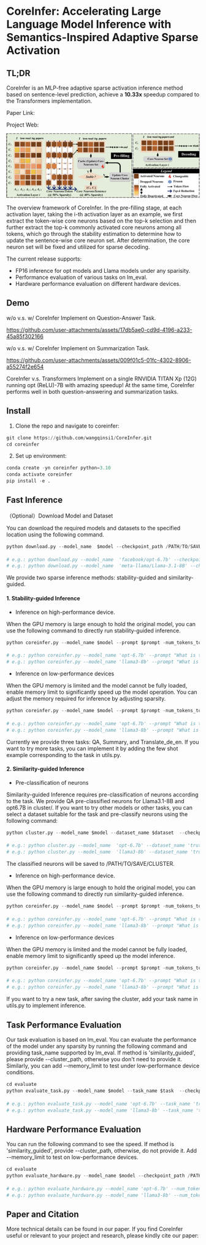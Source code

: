 # CoreInfer: Accelerating Large Language Model Inference with Semantics-Inspired Adaptive Sparse Activation

## TL;DR

CoreInfer is an MLP-free adaptive sparse activation inference method based on sentence-level prediction, achieve a **10.33x** speedup compared to the Transformers implementation.

Paper Link:

Project Web:

![Overview](demo/overview.png)

The overview framework of CoreInfer. In the pre-filling stage, at each activation layer, taking the i-th activation layer as an example, we first extract the token-wise core neurons based on the top-k selection and then further extract the top-k commonly activated core neurons among all tokens, which go through the stability estimation to determine how to update the sentence-wise core neuron set. After determination, the core neuron set will be fixed and utilized for sparse decoding.



The current release supports:

- FP16 inference for opt models and Llama models under any sparisity.
- Performance evaluation of various tasks on lm_eval.
- Hardware performance evaluation on different hardware devices.



## Demo

w/o v.s. w/ CoreInfer Implement on Question-Answer Task.


https://github.com/user-attachments/assets/17db5ae0-cd9d-4196-a233-45a85f302166


w/o v.s. w/ CoreInfer Implement on Summarization Task.


https://github.com/user-attachments/assets/009f01c5-01fc-4302-8906-a55274f2e654



CoreInfer v.s. Transformers Implement on a single RNVIDIA TITAN Xp (12G) running opt (ReLU)-7B with amazing speedup! At the same time, CoreInfer performs well in both question-answering and summarization tasks.



## Install

1. Clone the repo and navigate to coreinfer:

```python
git clone https://github.com/wangqinsi1/CoreInfer.git
cd coreinfer
```

2. Set up environment:

```python
conda create -yn coreinfer python=3.10
conda activate coreinfer
pip install -e .
```



## Fast Inference

（Optional）Download Model and Dataset

You can download the required models and datasets to the specified location using the following command.

```python
python download.py --model_name  $model --checkpoint_path /PATH/TO/SAVE/MODEL --data_name $dataset --data_config $data_config  --datasave_path /PATH/TO/SAVE/DATASET

# e.g.: python download.py --model_name  'facebook/opt-6.7b' --checkpoint_path "./models/opt-6.7b" --data_name "truthfulqa/truthful_qa" --data_config "generation" --datasave_path "./dataset/trurthul_qa"
# e.g.: python download.py --model_name  'meta-llama/Llama-3.1-8B' --checkpoint_path "./models/llama3-8b" --data_name "truthfulqa/truthful_qa" --data_config "generation" --datasave_path "./dataset/trurthul_qa" --token "xxxxx"
```

We provide two sparse inference methods: stability-guided and similarity-guided.

#### 1. Stability-guided Inference

- Inference on high-performance device.

When the GPU memory is large enough to hold the original model, you can use the following command to directly run stability-guided inference.

```python
python coreinfer.py --model_name $model --prompt $prompt -num_tokens_to_generate $maximum_output_tokens --task_type $task --checkpoint_path /PATH/TO/MODEL --sparsity $model_sparsity

# e.g.: python coreinfer.py --model_name 'opt-6.7b' --prompt "What is the spiciest part of a chili pepper?" --num_tokens_to_generate 256 --task_type 'QA' --checkpoint_path './models/opt-6.7b' --sparsity 0.4
# e.g.: python coreinfer.py --model_name 'llama3-8b' --prompt "What is the spiciest part of a chili pepper?" --num_tokens_to_generate 256 --task_type 'QA' --checkpoint_path './models/llama3-8b' --sparsity 0.4
```

- Inference on low-performance devices

When the GPU memory is limited and the model cannot be fully loaded, enable memory limit to significantly speed up the model operation. You can adjust the memory required for inference by adjusting sparsity.

```python
python coreinfer.py --model_name $model --prompt $prompt -num_tokens_to_generate $maximum_output_tokens --task_type $task --checkpoint_path /PATH/TO/MODEL --sparsity $model_sparsity --memory_limit

# e.g.: python coreinfer.py --model_name 'opt-6.7b' --prompt "What is the spiciest part of a chili pepper?" --num_tokens_to_generate 256 --task_type 'QA' --checkpoint_path './models/opt-6.7b' --sparsity 0.4 --memory_limit
# e.g.: python coreinfer.py --model_name 'llama3-8b' --prompt "What is the spiciest part of a chili pepper?" --num_tokens_to_generate 256 --task_type 'QA' --checkpoint_path './models/llama3-8b' --sparsity 0.4 --memory_limit
```

Currently we provide three tasks: QA, Summary, and Translate_de_en. If you want to try more tasks, you can implement it by adding the few shot example corresponding to the task in utils.py.

#### 2. Similarity-guided Inference

- Pre-classification of neurons

Similarity-guided Inference requires pre-classification of neurons according to the task. We provide QA pre-classified neurons for Llama3.1-8B and opt6.7B in cluster/. If you want to try other models or other tasks, you can select a dataset suitable for the task and pre-classify neurons using the following command:

```python
python cluster.py --model_name $model --dataset_name $dataset  --checkpoint_path /PATH/TO/MODEL --dataset_path /PATH/TO/DATASET --cluster_path /PATH/TO/SAVE/CLUSTER --sparsity $sparsity

# e.g.: python cluster.py --model_name  'opt-6.7b' --dataset_name 'truthful_qa'  --checkpoint_path './models/opt-6.7b' --dataset_path './dataset/trurthul_qa' --cluster_path './cluster/opt-6.7B_QA' --sparsity 0.4
# e.g.: python cluster.py --model_name  'llama3-8b' --dataset_name 'truthful_qa'  --checkpoint_path './models/llama3-8b' --dataset_path './dataset/trurthul_qa' --cluster_path './cluster/Llama3-8B_QA' --sparsity 0.4
```

The classified neurons will be saved to /PATH/TO/SAVE/CLUSTER.

- Inference on high-performance device.

When the GPU memory is large enough to hold the original model, you can use the following command to directly run similarity-guided inference.

```python
python coreinfer.py --model_name $model --prompt $prompt -num_tokens_to_generate $maximum_output_tokens --task_type $task --checkpoint_path /PATH/TO/MODEL --sparsity $model_sparsity --method 'similarity_guided' --cluster_path /PATH/TO/SAVE/CLUSTER

# e.g.: python coreinfer.py --model_name 'opt-6.7b' --prompt "What is the spiciest part of a chili pepper?" --num_tokens_to_generate 256 --task_type 'QA' --checkpoint_path './models/opt-6.7b' --sparsity 0.4 --method 'similarity_guided' --cluster_path './cluster/opt-6.7B_QA'
# e.g.: python coreinfer.py --model_name 'llama3-8b' --prompt "What is the spiciest part of a chili pepper?" --num_tokens_to_generate 256 --task_type 'QA' --checkpoint_path './models/llama3-8b' --sparsity 0.4 --method 'similarity_guided' --cluster_path './cluster/Llama3-8B_QA'
```

- Inference on low-performance devices

When the GPU memory is limited and the model cannot be fully loaded, enable memory limit to significantly speed up the model inference.

```python
python coreinfer.py --model_name $model --prompt $prompt -num_tokens_to_generate $maximum_output_tokens --task_type $task --checkpoint_path /PATH/TO/MODEL --sparsity $model_sparsity --method 'similarity_guided' --cluster_path /PATH/TO/SAVE/CLUSTER --memory_limit

# e.g.: python coreinfer.py --model_name 'opt-6.7b' --prompt "What is the spiciest part of a chili pepper?" --num_tokens_to_generate 256 --task_type 'QA' --checkpoint_path './models/opt-6.7b' --sparsity 0.4 --method 'similarity_guided' --cluster_path './cluster/opt-6.7B_QA' --memory_limit
# e.g.: python coreinfer.py --model_name 'llama3-8b' --prompt "What is the spiciest part of a chili pepper?" --num_tokens_to_generate 256 --task_type 'QA' --checkpoint_path './models/llama3-8b' --sparsity 0.4 --method 'similarity_guided' --cluster_path './cluster/Llama3-8B_QA' --memory_limit
```

If you want to try a new task, after saving the cluster, add your task name in utils.py to implement inference.



## Task Performance Evaluation

Our task evaluation is based on lm_eval. You can evaluate the performance of the model under  any sparsity by running the following command and providing task_name supported by lm_eval. If method is 'similarity_guided', please provide --cluster_path, otherwise you don't need to provide it. Similarly, you can add --memory_limit to test under low-performance device conditions.

```python
cd evaluate
python evaluate_task.py --model_name $model --task_name $task  --checkpoint_path /PATH/TO/MODEL --method ['stable_guided', 'similarity_guided'] --sparsity $model_sparsity --cluster_path /PATH/TO/SAVE/CLUSTER --memory_limit

# e.g.: python evaluate_task.py --model_name 'opt-6.7b' --task_name 'truthfulqa_gen' --checkpoint_path '../models/opt-6.7b' --method 'stable_guided' --sparsity 0.4
# e.g.: python evaluate_task.py --model_name 'llama3-8b' --task_name 'truthfulqa_gen' --checkpoint_path '../models/llama3-8b' --method 'stable_guided' --sparsity 0.4
```



## Hardware Performance Evaluation

You can run the following command to see the speed. If method is 'similarity_guided', provide --cluster_path, otherwise, do not provide it. Add --memory_limit to test on low-performance devices.

```python
cd evaluate
python evaluate_hardware.py --model_name $model --checkpoint_path /PATH/TO/MODEL  --method ['stable_guided', 'similarity_guided'] --sparsity $model_sparsity --cluster_path /PATH/TO/SAVE/CLUSTER --memory_limit

# e.g.: python evaluate_hardware.py --model_name 'opt-6.7b' --num_tokens_to_generate 512 --checkpoint_path '../models/opt-6.7b' --sparsity 0.4
# e.g.: python evaluate_hardware.py --model_name 'llama3-8b' --num_tokens_to_generate 512 --checkpoint_path '../models/llama3-8b' --sparsity 0.4
```



## Paper and Citation

More technical details can be found in our paper. If you find CoreInfer useful or relevant to your project and research, please kindly cite our paper:





